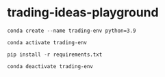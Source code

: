 # trading-ideas-playground


```shell
conda create --name trading-env python=3.9
```
```shell
conda activate trading-env
```

```shell
pip install -r requirements.txt
```

```shell
conda deactivate trading-env
```